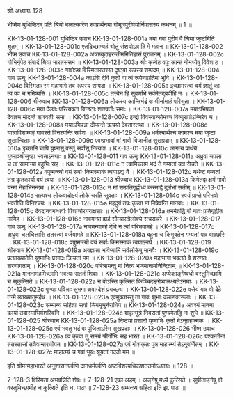 श्रीः
अध्यायः 128

भीष्मेण युधिष्ठिरम् प्रति श्रियो बलात्कारेण स्वप्रार्थनया गोमूत्रपुरीषयोर्निवासस्य कथनम् ॥ 1 ॥
	
KK-13-01-128-001	युधिष्ठिर उवाच 
KK-13-01-128-001a	मया गवां पुरीषं वै श्रिया जुष्टमिति श्रुतम् ।
KK-13-01-128-001c	एतदिच्छाम्यहं श्रोतुं संशयोऽत्र हि मे महान् ॥
KK-13-01-128-002	भीष्म उवाच 
KK-13-01-128-002a	अत्राप्युदाहरन्तीममितिहासं पुरातनम् ।
KK-13-01-128-002c	गोभिर्नृपेह संवादं श्रिया भारतसत्तम ॥
KK-13-01-128-003a	श्रीः कृत्वेह वपुः कान्तं गोमध्येषु विवेश ह ।
KK-13-01-128-003c	गावोऽथ विस्मितास्तस्या दृष्ट्वा रूपस्य सम्पदम् ॥
KK-13-01-128-004	गाव ऊचुः 
KK-13-01-128-004a	काऽसि देवि कुतो वा त्वं रूपेणाप्रतिमा भुवि ।
KK-13-01-128-004c	विस्मिताः स्म महाभागे तव रूपस्य सम्पदा ॥
KK-13-01-128-005a	इच्छामस्त्वां वयं ज्ञातुं का त्वं क्व च गमिष्यसि ।
KK-13-01-128-005c	तत्त्वेन हि सुवर्णाभे सर्वमेतद्ब्रवीहि नः ॥
KK-13-01-128-006	श्रीरुवाच 
KK-13-01-128-006a	लोकस्य कान्तिर्भद्रं वः श्रीर्नामाहं परिश्रुता ।
KK-13-01-128-006c	मया दैत्याः परित्यक्ता विनष्टाः शाश्वतीः समाः ॥
KK-13-01-128-007a	मयाऽभिपन्ना देवाश्च मोदन्ते शाश्वतीः समाः ।
KK-13-01-128-007c	इन्द्रो विवस्वान्सोमश्च विष्णुरापोऽग्निरेव च ॥
KK-13-01-128-008a	मयाऽभिपन्ना दीप्यन्ते ऋषयो देवतास्तथा ।
KK-13-01-128-008c	यान्नाविशाम्यहं गावस्ते विनश्यन्ति सर्वशः ॥
KK-13-01-128-009a	धर्मश्चार्थश्च कामश्च मया जुष्टाः सुखान्विताः ।
KK-13-01-128-009c	एवम्प्रभावां मां गावो विजानीत सुखप्रदाम् ॥
KK-13-01-128-010a	इच्छामि चापि युष्मासु वस्तुं सर्वासु नित्यदा ।
KK-13-01-128-010c	आगत्य प्रार्थये युष्माञ्श्रीजुष्टा भवताऽनघाः ॥
KK-13-01-128-011	गाव ऊचुः 
KK-13-01-128-011a	अध्रुवा चपला च त्वं सामान्या बहुभिः सह ।
KK-13-01-128-011c	न त्वामिच्छाम भद्रं ते गम्यतां यत्र रोचते ॥
KK-13-01-128-012a	वपुष्मन्त्यो वयं सर्वाः किमस्माकं त्वयाऽद्य वै ।
KK-13-01-128-012c	यथेष्टं गम्यतां तत्र कृतकार्या वयं त्वया ॥
KK-13-01-128-013	श्रीरुवाच 
KK-13-01-128-013a	किमेतद्वः क्षमं गावो यन्मां नेहाभिनन्दथ ।
KK-13-01-128-013c	न मां सम्प्रतिगृह्णीध्वं कस्माद्वै दुर्लभां सतीम् ॥
KK-13-01-128-014a	सत्यश्च लोकवादोऽयं लोके चरति सुव्रताः ।
KK-13-01-128-014c	स्वयं प्राप्ते परिभवो भवतीति विनिश्चयः ॥
KK-13-01-128-015a	महदुग्रं तपः कृत्वा मां निषेवन्ति मानवाः ।
KK-13-01-128-015c	देवदानवगन्धर्वाः पिशाचोरगराक्षसाः ॥
KK-13-01-128-016a	क्षममेतद्धि वो गावः प्रतिगृह्णीत मामिह ।
KK-13-01-128-016c	नावमन्या ह्यहं सौम्यास्त्रैलोक्ये सचराचरे ॥
KK-13-01-128-017	गाव ऊचुः 
KK-13-01-128-017a	नावमन्यामहे देवि न त्वां परिभवामहे ।
KK-13-01-128-017c	अध्रुवा चलचित्तासि ततस्त्वां वर्जयामहे ॥
KK-13-01-128-018a	बहुना च किमुक्तेन गम्यतां यत्र वाञ्छसि ।
KK-13-01-128-018c	वपुष्मन्त्यो वयं सर्वाः किमस्माकं त्वयाऽनघे ॥
KK-13-01-128-019	श्रीरुवाच 
KK-13-01-128-019a	अवज्ञाता भविष्यामि सर्वलोकेषु मानवैः ।
KK-13-01-128-019c	प्रत्याख्यातेति युष्माभिः प्रसादः क्रियतां मम ॥
KK-13-01-128-020a	महाभागा भवत्यो वै शरण्याः शरणागताम् ।
KK-13-01-128-020c	परित्रायन्तु मां नित्यं भजमानामनिन्दिताम् ॥
KK-13-01-128-021a	माननामहमिच्छामि भवत्यः सततं शिवाः ।
KK-13-01-128-021c	अप्येकाङ्गेष्वधो वस्तुमिच्छामि च सुकुत्सिते ॥
KK-13-01-128-022a	न वोऽस्ति कुत्सितं किञ्चिदङ्गेष्वालक्ष्यतेऽनघाः ।
KK-13-01-128-022c	पुण्याः पवित्राः सुभगा अवाग्देशं प्रयच्छथ ।
KK-13-01-128-022e	वसेयं यत्र वो देहे तन्मे व्याख्यातुमर्हथ ॥
KK-13-01-128-023a	एवमुक्तास्तु ता गावः शुभाः करुणवत्सलाः ।
KK-13-01-128-023c	सम्मान्य सहिताः सर्वाः श्रियमूचुर्नराधिप ॥
KK-13-01-128-024a	अवश्यं मानना कार्या तवास्माभिर्यशस्विनि ।
KK-13-01-128-024c	शकृन्मूत्रे निवसतां पुण्यमेतद्धि नः शुभे ॥
KK-13-01-128-025	श्रीरुवाच 
KK-13-01-128-025a	दिष्ट्या प्रसादो युष्माभिः कृतो मेऽनुग्रहात्मकः ।
KK-13-01-128-025c	एवं भवतु भद्रं वः पूजिताऽस्मि सुखप्रदाः ॥
KK-13-01-128-026	भीष्म उवाच 
KK-13-01-128-026a	एवं कृत्वा तु समयं श्रीर्गोभिः सह भारत ।
KK-13-01-128-026c	पश्यन्तीनां ततस्तासां तत्रैवान्तरधीयत ॥
KK-13-01-128-027a	एवं गोशकृतः पुत्र माहात्म्यं तेऽनुवर्णितम् ।
KK-13-01-128-027c	माहात्म्यं च गवां भूयः श्रूयतां गदतो मम ॥ 

इति श्रीमन्महाभारते अनुशासनपर्वणि दानधर्मपर्वणि अष्टविंशत्यधिकशततमोऽध्यायः ॥ 128 ॥

7-128-3 विस्मिता अभवन्निति शेषः ॥ 7-128-21 एका अहम् । अङ्गेषु मध्ये कुत्सिते । सुप्रीताङ्गेषु वो वस्तुमिच्छामीह न कुत्सिते इति ध. पाठः ॥ 7-128-23 सम्मन्त्र्य सहिता इति झ. पाठः ॥
